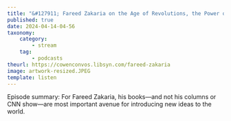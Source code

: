 ```yaml
---
title: "&#127911; Fareed Zakaria on the Age of Revolutions, the Power of Ideas, and the Rewards of Intellectual Curiosity"
published: true
date: 2024-04-14-04-56
taxonomy:
    category:
        - stream
    tag:
        - podcasts
theurl: https://cowenconvos.libsyn.com/fareed-zakaria
image: artwork-resized.JPEG
template: listen
---
```


Episode summary: For Fareed Zakaria, his books&mdash;and not his columns or CNN show&mdash;are most important avenue for introducing new ideas to the world.
